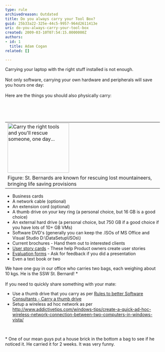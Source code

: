 ```yaml
---
type: rule
archivedreason: Outdated
title: Do you always carry your Tool Box?
guid: 25b33a22-325e-44c5-9957-964d2611413e
uri: do-you-always-carry-your-tool-box
created: 2009-03-10T07:54:15.0000000Z
authors:
- id: 1
  title: Adam Cogan
related: []

---
```



Carrying your laptop with the right stuff installed is not enough.&#160;<br>
<br>
Not only software, carrying your own hardware and peripherals will save you hours one day&#58; <br>
<br>
Here are the things you should also physically carry&#58;

<br><excerpt class='endintro'></excerpt><br>

  <p>
</p>
<table width="20%" align="right" id="Table9">
    <tbody>
        <tr>
            <td><img border="0" class="ms-rteCustom-ImageArea" alt="Carry the right tools and you'll rescue someone, one day..." src="/Management/RulesToSuccessfulProjects/PublishingImages/StBernardDog.jpg" style="border&#58;0px solid;width&#58;200px;height&#58;162px;" /> </td>
        </tr>
        <tr>
            <td><span class="ms-rteCustom-FigureNormal">Figure&#58; St. Bernards are known for rescuing lost mountaineers, bringing life saving provisions</span></td>
        </tr>
    </tbody>
</table>
<p></p>
<ul>
    <li>Business cards </li>
    <li>A network cable (optional) </li>
    <li>An extension cord (optional) </li>
    <li>A thumb drive on your key ring (a personal choice, but 16 GB is a good choice)</li>
    <li>An external hard drive (a personal choice, but 750 GB if a good choice if you have lots of 10+ GB VMs)</li>
    <li>Software DVD's (generally you can keep the .ISOs of MS Office and Visual Studio D&#58;\DataSetup\ISOs\)</li>
    <li>Current brochures - Hand them out to interested clients </li>
    <li><a href="http&#58;//www.ssw.com.au/ssw/standards/rules/RulesToBetterProjectManagementWithTFS.aspx#PrintedStoryCard">User story cards</a>&#160;- These help Product owners create user stories </li>
    <li><a href="http&#58;//www.ssw.com.au/ssw/NETUG/UGEvaluationSurvey.aspx">Evaluation&#160;forms</a>&#160;- Ask for feedback if you did a presentation </li>
    <li>Even a text book or two </li>
</ul>
<p>We have one guy in our office who carries two bags, each weighing about 10 kgs. He is the SSW St. Bernard! *<br>
<br>
If you need to quickly share something with your mate&#58; </p>
<ul>
    <li>Use a thumb drive that you carry as per <a href="http&#58;//www.ssw.com.au/ssw/Standards/Rules/RulesToBeingSoftwareConsultantsWorkingInATeam.aspx#ThumbDrive">Rules to better Software Consultants - Carry a thumb drive</a> </li>
    <li>Setup a wireless ad hoc network as per <a href="http&#58;//www.addictivetips.com/windows-tips/create-a-quick-ad-hoc-wireless-network-connection-between-two-computers-in-windows-vista/">http&#58;//www.addictivetips.com/windows-tips/create-a-quick-ad-hoc-wireless-network-connection-between-two-computers-in-windows-vista/</a> </li>
</ul>
<p>&#160;</p>
* One of our mean guys put a house brick in the bottom a bag to see if he noticed it. He carried it for 2 weeks. It was very funny.<br>



